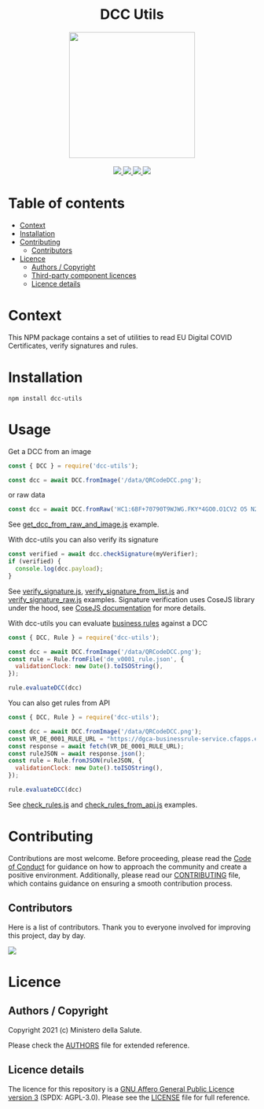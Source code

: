 <h1 align="center">DCC Utils</h1>

<div align="center">
<img width="256" height="256" src="img/logo-dcg.png">
</div>

<br />
<div align="center">
    <!-- CoC -->
    <a href="https://github.com/ministero-salute/dcc-utils/blob/master/CODE_OF_CONDUCT.md">
      <img src="https://img.shields.io/badge/Contributor%20Covenant-v2.0%20adopted-ff69b4.svg" />
    </a>
    <a href="https://www.npmjs.com/package/dcc-utils">
      <img src="https://img.shields.io/npm/v/dcc-utils.svg?logo=npm" />
    </a>
    <a href="https://github.com/ministero-salute/dcc-utils/actions/workflows/ci.yml">
      <img src="https://github.com/ministero-salute/dcc-utils/actions/workflows/ci.yml/badge.svg" />
    </a>
    <a href="https://codecov.io/gh/ministero-salute/dcc-utils">
      <img src="https://img.shields.io/codecov/c/github/ministero-salute/dcc-utils.svg" />
    </a>
</div>


# Table of contents

- [Context](https://github.com/ministero-salute/dcc-utils#context)
- [Installation](https://github.com/ministero-salute/dcc-utils#installation)
- [Contributing](https://github.com/ministero-salute/dcc-utils#contributing)
  - [Contributors](https://github.com/ministero-salute/dcc-utils#contributors)
- [Licence](https://github.com/ministero-salute/dcc-utils#licence)
  - [Authors / Copyright](https://github.com/ministero-salute/dcc-utils#authors--copyright)
  - [Third-party component licences](https://github.com/ministero-salute/dcc-utils#third-party-component-licences)
  - [Licence details](https://github.com/ministero-salute/dcc-utils#licence-details)


# Context

This NPM package contains a set of utilities to read EU Digital COVID Certificates, verify signatures and rules.

# Installation

```
npm install dcc-utils
```

# Usage

Get a DCC from an image

```js
const { DCC } = require('dcc-utils');

const dcc = await DCC.fromImage('/data/QRCodeDCC.png');
```

or raw data

```js
const dcc = await DCC.fromRaw('HC1:6BF+70790T9WJWG.FKY*4GO0.O1CV2 O5 N2FBBRW1*70HS8WY04AC*WIFN0AHCD8KD97TK0F90KECTHGWJC0FDC:5AIA%G7X+AQB9746HS80:54IBQF60R6$A80X6S1BTYACG6M+9XG8KIAWNA91AY%67092L4WJCT3EHS8XJC$+DXJCCWENF6OF63W5NW6WF6%JC QE/IAYJC5LEW34U3ET7DXC9 QE-ED8%E.JCBECB1A-:8$96646AL60A60S6Q$D.UDRYA 96NF6L/5QW6307KQEPD09WEQDD+Q6TW6FA7C466KCN9E%961A6DL6FA7D46JPCT3E5JDLA7$Q6E464W5TG6..DX%DZJC6/DTZ9 QE5$CB$DA/D JC1/D3Z8WED1ECW.CCWE.Y92OAGY8MY9L+9MPCG/D5 C5IA5N9$PC5$CUZCY$5Y$527B+A4KZNQG5TKOWWD9FL%I8U$F7O2IBM85CWOC%LEZU4R/BXHDAHN 11$CA5MRI:AONFN7091K9FKIGIY%VWSSSU9%01FO2*FTPQ3C3F');
```

See [get_dcc_from_raw_and_image.js](https://github.com/ministero-salute/dcc-utils/blob/master/examples/get_dcc_from_raw_and_image.js) example.

With dcc-utils you can also verify its signature

```js
const verified = await dcc.checkSignature(myVerifier);
if (verified) {
  console.log(dcc.payload);
}
```

See [verify_signature.js](https://github.com/ministero-salute/dcc-utils/blob/master/examples/verify_signature.js), [verify_signature_from_list.js](https://github.com/ministero-salute/dcc-utils/blob/master/examples/verify_signature_from_list.js) and [verify_signature_raw.js](https://github.com/ministero-salute/dcc-utils/blob/master/examples/verify_signature_raw.js) examples. Signature verification uses CoseJS library under the hood, see [CoseJS documentation](https://github.com/erdtman/cose-js) for more details.


With dcc-utils you can evaluate [business rules](https://github.com/ehn-dcc-development/dgc-business-rules) against a DCC

```js
const { DCC, Rule } = require('dcc-utils');

const dcc = await DCC.fromImage('/data/QRCodeDCC.png');
const rule = Rule.fromFile('de_v0001_rule.json', {
  validationClock: new Date().toISOString(),
});

rule.evaluateDCC(dcc)
```

You can also get rules from API

```js
const { DCC, Rule } = require('dcc-utils');

const dcc = await DCC.fromImage('/data/QRCodeDCC.png');
const VR_DE_0001_RULE_URL = "https://dgca-businessrule-service.cfapps.eu10.hana.ondemand.com/rules/de/bc092f8000606c57a8fd80bc7a31ff720a4c4428510d88c774bed2f839c76b66";
const response = await fetch(VR_DE_0001_RULE_URL);
const ruleJSON = await response.json();
const rule = Rule.fromJSON(ruleJSON, {
  validationClock: new Date().toISOString(),
});

rule.evaluateDCC(dcc)
```

See [check_rules.js](https://github.com/ministero-salute/dcc-utils/blob/master/examples/check_rules.js) and [check_rules_from_api.js](https://github.com/ministero-salute/dcc-utils/blob/master/examples/check_rules_from_api.js) examples.

# Contributing
Contributions are most welcome. Before proceeding, please read the [Code of Conduct](https://github.com/ministero-salute/dcc-utils/blob/master/CODE_OF_CONDUCT.md) for guidance on how to approach the community and create a positive environment. Additionally, please read our [CONTRIBUTING](https://github.com/ministero-salute/dcc-utils/blob/master/CONTRIBUTING.md) file, which contains guidance on ensuring a smooth contribution process.

## Contributors
Here is a list of contributors. Thank you to everyone involved for improving this project, day by day.

<a href="https://github.com/ministero-salute/dcc-utils">
  <img
  src="https://contributors-img.web.app/image?repo=ministero-salute/dcc-utils"
  />
</a>

# Licence

## Authors / Copyright

Copyright 2021 (c) Ministero della Salute.

Please check the [AUTHORS](https://github.com/ministero-salute/dcc-utils/blob/master/AUTHORS) file for extended reference.

## Licence details

The licence for this repository is a [GNU Affero General Public Licence version 3](https://www.gnu.org/licenses/agpl-3.0.html) (SPDX: AGPL-3.0). Please see the [LICENSE](https://github.com/ministero-salute/dcc-utils/blob/master/LICENSE) file for full reference.

